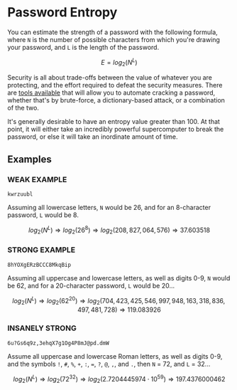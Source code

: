 # Password Entropy

You can estimate the strength of a password with the following formula, where `N` is the number of possible characters from which you're drawing your password, and `L` is the length of the password.

$$E = log_2(N^L)$$

Security is all about trade-offs between the value of whatever you are protecting, and the effort required to defeat the security measures. There are [tools available](https://www.openwall.com/john/) that will allow you to automate cracking a password, whether that's by brute-force, a dictionary-based attack, or a combination of the two.

It's generally desirable to have an entropy value greater than 100. At that point, it will either take an incredibly powerful supercomputer to break the password, or else it will take an inordinate amount of time.

## Examples

### WEAK EXAMPLE

`kwrzuubl`

Assuming all lowercase letters, `N` would be 26, and for an 8-character password, `L` would be 8.

$$log_2(N^L)  \Rightarrow  log_2(26^8) \Rightarrow log_2(208,827,064,576) \Rightarrow 37.603518$$

### STRONG EXAMPLE

`8hYOXgERzBCCC8MkqBip`

Assuming all uppercase and lowercase letters, as well as digits 0-9, `N` would be 62, and for a 20-character password, `L` would be 20...

$$log_2(N^L)  \Rightarrow  log_2(62^20) \Rightarrow log_2(704,423,425,546,997,948,163,318,836,497,481,728) \Rightarrow 119.083926$$

### INSANELY STRONG

`6u?Gs6q9z,3ehqX7g1Og4P8mJ@pd.dmW`

Assume all uppercase and lowercase Roman letters, as well as digits 0-9, and the symbols `!`, `#`, `%`, `+`, `:`, `=`, `?`, `@`, `,`, and `.`, then `N` = 72, and `L` = 32...

$$log_2(N^L)  \Rightarrow  log_2(72^32) \Rightarrow log_2(2.7204445974 \cdot 10^{59}) \Rightarrow 197.4376000462$$
